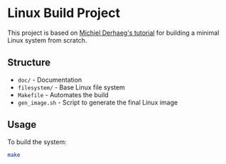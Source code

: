 # Linux Build Project

This project is based on [Michiel Derhaeg's tutorial](https://github.com/MichielDerhaeg/build-linux) for building a minimal Linux system from scratch.

## Structure

- `doc/` - Documentation
- `filesystem/` - Base Linux file system
- `Makefile` - Automates the build
- `gen_image.sh` - Script to generate the final Linux image

## Usage

To build the system:
```bash
make
